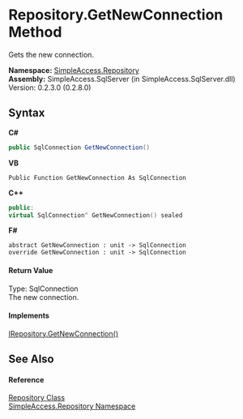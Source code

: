 # Repository.GetNewConnection Method 
 

Gets the new connection.

**Namespace:**&nbsp;<a href="41571b4f-ca9a-e902-c5ef-a7c14c631bb2">SimpleAccess.Repository</a><br />**Assembly:**&nbsp;SimpleAccess.SqlServer (in SimpleAccess.SqlServer.dll) Version: 0.2.3.0 (0.2.8.0)

## Syntax

**C#**<br />
``` C#
public SqlConnection GetNewConnection()
```

**VB**<br />
``` VB
Public Function GetNewConnection As SqlConnection
```

**C++**<br />
``` C++
public:
virtual SqlConnection^ GetNewConnection() sealed
```

**F#**<br />
``` F#
abstract GetNewConnection : unit -> SqlConnection 
override GetNewConnection : unit -> SqlConnection 
```


#### Return Value
Type: SqlConnection<br />The new connection.

#### Implements
<a href="2b39190b-f614-32fa-34b7-6be8d7e6c04d">IRepository.GetNewConnection()</a><br />

## See Also


#### Reference
<a href="edb9c152-cd28-6594-590a-18a81e266968">Repository Class</a><br /><a href="41571b4f-ca9a-e902-c5ef-a7c14c631bb2">SimpleAccess.Repository Namespace</a><br />